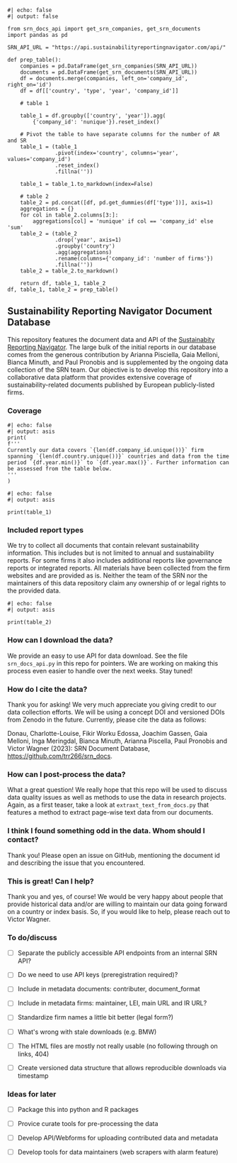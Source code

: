```{python}
#| echo: false
#| output: false

from srn_docs_api import get_srn_companies, get_srn_documents
import pandas as pd

SRN_API_URL = "https://api.sustainabilityreportingnavigator.com/api/"

def prep_table():
    companies = pd.DataFrame(get_srn_companies(SRN_API_URL))
    documents = pd.DataFrame(get_srn_documents(SRN_API_URL))
    df = documents.merge(companies, left_on='company_id', right_on='id')
    df = df[['country', 'type', 'year', 'company_id']]

    # table 1

    table_1 = df.groupby(['country', 'year']).agg(
        {'company_id': 'nunique'}).reset_index()

    # Pivot the table to have separate columns for the number of AR and SR
    table_1 = (table_1
               .pivot(index='country', columns='year', values='company_id')
               .reset_index()
               .fillna(''))

    table_1 = table_1.to_markdown(index=False)

    # table 2
    table_2 = pd.concat([df, pd.get_dummies(df['type'])], axis=1)
    aggregations = {}
    for col in table_2.columns[3:]:
        aggregations[col] = 'nunique' if col == 'company_id' else 'sum'
    table_2 = (table_2
               .drop('year', axis=1)
               .groupby('country')
               .agg(aggregations)
               .rename(columns={'company_id': 'number of firms'})
               .fillna(''))
    table_2 = table_2.to_markdown()

    return df, table_1, table_2
df, table_1, table_2 = prep_table()
```
## Sustainability Reporting Navigator Document Database

This repository features the document data and API of the 
[Sustainabity Reporting Navigator](https://www.sustainabilityreportingnavigator.com).
The large bulk of the initial reports in our database comes from the generous contribution by Arianna Pisciella, Gaia Melloni, Bianca Minuth, and Paul Pronobis and is supplemented by the ongoing data collection of the SRN team. Our objective is to develop this repository into a collaborative data platform that 
provides extensive coverage of sustainability-related documents published 
by European publicly-listed firms.


### Coverage

```{python}
#| echo: false
#| output: asis
print(
f'''
Currently our data covers `{len(df.company_id.unique())}` firm spanning `{len(df.country.unique())}` countries and data from the time period `{df.year.min()}` to `{df.year.max()}`. Further information can be assessed from the table below.
'''
)
```

```{python}
#| echo: false
#| output: asis

print(table_1)
```

### Included report types

We try to collect all documents that contain relevant sustainability 
information. This includes but is not limited to annual and sustainability
reports. For some firms it also includes additional reports like governance 
reports or integrated reports. All materials have been collected from the firm 
websites and are provided as is. Neither the team of the SRN nor the maintainers 
of this data repository claim any ownership of or legal rights to the 
provided data. 

```{python}
#| echo: false
#| output: asis

print(table_2)
```


### How can I download the data?

We provide an easy to use API for data download. See the file `srn_docs_api.py` 
in this repo for pointers. We are working on making this process even easier 
to handle over the next weeks. Stay tuned!

### How do I cite the data?

Thank you for asking! We very much appreciate you giving credit to our data 
collection efforts. We will be using a concept DOI and versioned DOIs 
from Zenodo in the future. Currently, please cite the data as follows:

Donau, Charlotte-Louise, Fikir Worku Edossa, Joachim Gassen, Gaia Melloni, Inga Meringdal, Bianca Minuth, Arianna Piscella, Paul Pronobis and Victor Wagner (2023): SRN Document Database, https://github.com/trr266/srn_docs.

### How can I post-process the data?

What a great question! We really hope that this repo will be used to discuss 
data quality issues as well as methods to use the data in research
projects. Again, as a first teaser, take a look at 
`extraxt_text_from_docs.py` that features a method to extract page-wise 
text data from our documents.


### I think I found something odd in the data. Whom should I contact?

Thank you! Please open an issue on GitHub, mentioning the document id 
and describing the issue that you encountered.


### This is great! Can I help?

Thank you and yes, of course! We would be very happy about people that 
provide historical data and/or are willing to maintain our data going 
forward on a country or index basis. So, if you would like to help, please
reach out to Victor Wagner.


### To do/discuss

- [ ] Separate the publicly accessible API endpoints from an internal SRN API?
- [ ] Do we need to use API keys (preregistration required)?
- [ ] Include in metadata documents: contributer, document_format
- [ ] Include in metadata firms: maintainer, LEI, main URL and IR URL?
- [ ] Standardize firm names a little bit better (legal form?)
- [ ] What's wrong with stale downloads (e.g. BMW)
- [ ] The HTML files are mostly not really usable (no following through on links, 404)
- [ ] Create versioned data structure that allows reproducible downloads via timestamp


### Ideas for later

- [ ] Package this into python and R packages
- [ ] Provice curate tools for pre-processing the data
- [ ] Develop API/Webforms for uploading contributed data and metadata
- [ ] Develop tools for data maintainers (web scrapers with alarm feature)




